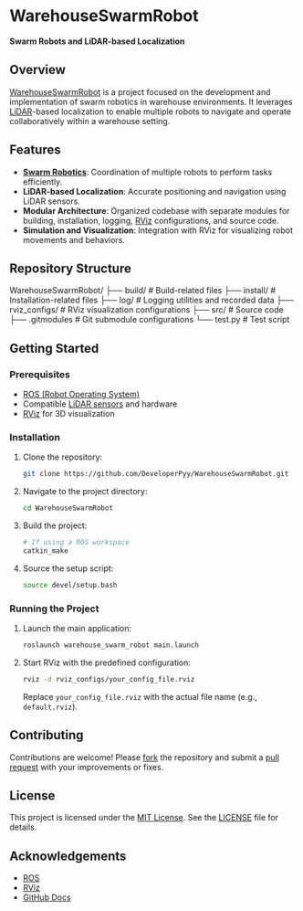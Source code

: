 # WarehouseSwarmRobot

**Swarm Robots and LiDAR-based Localization**

## Overview

[WarehouseSwarmRobot](https://github.com/DeveloperPyy/WarehouseSwarmRobot) is a project focused on the development and implementation of swarm robotics in warehouse environments. It leverages [LiDAR](https://en.wikipedia.org/wiki/Lidar)-based localization to enable multiple robots to navigate and operate collaboratively within a warehouse setting.

## Features

- **[Swarm Robotics](https://en.wikipedia.org/wiki/Swarm_robotics)**: Coordination of multiple robots to perform tasks efficiently.
- **LiDAR-based Localization**: Accurate positioning and navigation using LiDAR sensors.
- **Modular Architecture**: Organized codebase with separate modules for building, installation, logging, [RViz](http://wiki.ros.org/rviz) configurations, and source code.
- **Simulation and Visualization**: Integration with RViz for visualizing robot movements and behaviors.

## Repository Structure

WarehouseSwarmRobot/
├── build/ # Build-related files
├── install/ # Installation-related files
├── log/ # Logging utilities and recorded data
├── rviz_configs/ # RViz visualization configurations
├── src/ # Source code
├── .gitmodules # Git submodule configurations
└── test.py # Test script


## Getting Started

### Prerequisites

- [ROS (Robot Operating System)](https://www.ros.org/)
- Compatible [LiDAR sensors](https://www.slamtec.com/en/Lidar) and hardware
- [RViz](http://wiki.ros.org/rviz) for 3D visualization

### Installation

1. Clone the repository:

    ```bash
    git clone https://github.com/DeveloperPyy/WarehouseSwarmRobot.git
    ```

2. Navigate to the project directory:

    ```bash
    cd WarehouseSwarmRobot
    ```

3. Build the project:

    ```bash
    # If using a ROS workspace
    catkin_make
    ```

4. Source the setup script:

    ```bash
    source devel/setup.bash
    ```

### Running the Project

1. Launch the main application:

    ```bash
    roslaunch warehouse_swarm_robot main.launch
    ```

2. Start RViz with the predefined configuration:

    ```bash
    rviz -d rviz_configs/your_config_file.rviz
    ```

    Replace `your_config_file.rviz` with the actual file name (e.g., `default.rviz`).

## Contributing

Contributions are welcome! Please [fork](https://docs.github.com/en/get-started/quickstart/fork-a-repo) the repository and submit a [pull request](https://docs.github.com/en/pull-requests) with your improvements or fixes.

## License

This project is licensed under the [MIT License](https://opensource.org/licenses/MIT). See the [LICENSE](LICENSE) file for details.

## Acknowledgements

- [ROS](https://www.ros.org/)
- [RViz](http://wiki.ros.org/rviz)
- [GitHub Docs](https://docs.github.com/)

